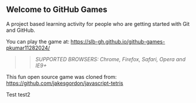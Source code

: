 ## Welcome to GitHub Games

A project based learning activity for people who are getting started with Git and GitHub.

You can play the game at: https://slb-gh.github.io/github-games-pkumar11282024/

>> _*SUPPORTED BROWSERS*: Chrome, Firefox, Safari, Opera and IE9+_

This fun open source game was cloned from: https://github.com/jakesgordon/javascript-tetris

Test
test2
